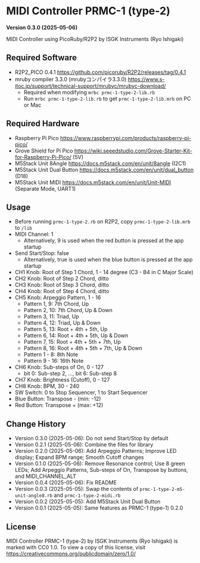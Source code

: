 MIDI Controller PRMC-1 (type-2)
===============================

**Version 0.3.0 (2025-05-06)**

MIDI Controller using PicoRuby/R2P2 by ISGK Instruments (Ryo Ishigaki)

Required Software
-----------------

- R2P2_PICO 0.4.1 https://github.com/picoruby/R2P2/releases/tag/0.4.1
- mruby compiler 3.3.0 (mrubyコンパイラ3.3.0) https://www.s-itoc.jp/support/technical-support/mrubyc/mrubyc-download/
    - Required when modifying `mrbc prmc-1-type-2-lib.rb`
    - Run `mrbc prmc-1-type-2-lib.rb` to get `prmc-1-type-2-lib.mrb` on PC or Mac

Required Hardware
-----------------

- Raspberry Pi Pico https://www.raspberrypi.com/products/raspberry-pi-pico/
- Grove Shield for Pi Pico https://wiki.seeedstudio.com/Grove-Starter-Kit-for-Raspberry-Pi-Pico/ (5V)
- M5Stack Unit 8Angle https://docs.m5stack.com/en/unit/8angle (I2C1)
- M5Stack Unit Dual Button https://docs.m5stack.com/en/unit/dual_button (D18)
- M5Stack Unit MIDI https://docs.m5stack.com/en/unit/Unit-MIDI (Separate Mode, UART1)

Usage
-----

- Before running `prmc-1-type-2.rb` on R2P2, copy `prmc-1-type-2-lib.mrb` to `/lib`
- MIDI Channel: 1
    - Alternatively, 9 is used when the red button is pressed at the app startup
- Send Start/Stop: false
    - Alternatively, true is used when the blue button is pressed at the app startup
- CH1 Knob: Root of Step 1 Chord, 1 - 14 degree (C3 - B4 in C Major Scale)
- CH2 Knob: Root of Step 2 Chord, ditto
- CH3 Knob: Root of Step 3 Chord, ditto
- CH4 Knob: Root of Step 4 Chord, ditto
- CH5 Knob: Arpeggio Pattern, 1 - 16
    - Pattern 1, 9:  7th Chord, Up
    - Pattern 2, 10: 7th Chord, Up & Down
    - Pattern 3, 11: Triad, Up
    - Pattern 4, 12: Triad, Up & Down
    - Pattern 5, 13: Root + 4th + 5th, Up
    - Pattern 6, 14: Root + 4th + 5th, Up & Down
    - Pattern 7, 15: Root + 4th + 5th + 7th, Up
    - Pattern 8, 16: Root + 4th + 5th + 7th, Up & Down
    - Pattern 1 - 8: 8th Note
    - Pattern 9 - 16: 16th Note
- CH6 Knob: Sub-steps of On, 0 - 127
    - bit 0: Sub-step 2, ..., bit 6: Sub-step 8
- CH7 Knob: Brightness (Cutoff), 0 - 127
- CH8 Knob: BPM, 30 - 240
- SW Switch: 0 to Stop Sequencer, 1 to Start Sequencer
- Blue Button: Transpose - (min: -12)
- Red Button: Transpose + (max: +12)

Change History
--------------

- Version 0.3.0 (2025-05-06): Do not send Start/Stop by default
- Version 0.2.1 (2025-05-06): Combine the files for library
- Version 0.2.0 (2025-05-06): Add Arpeggio Patterns; Improve LED display; Expand BPM range; Smooth Cutoff changes
- Version 0.1.0 (2025-05-06): Remove Resonance control; Use 8 green LEDs; Add Arpeggio Patterns, Sub-steps of On, Transpose by buttons, and MIDI_CHANNEL_ALT
- Version 0.0.4 (2025-05-06): Fix README
- Version 0.0.3 (2025-05-05): Swap the contents of `prmc-1-type-2-m5-unit-angle8.rb` and `prmc-1-type-2-midi.rb`
- Version 0.0.2 (2025-05-05): Add M5Stack Unit Dual Button
- Version 0.0.1 (2025-05-05): Same features as PRMC-1 (type-1) 0.2.0

License
-------

MIDI Controller PRMC-1 (type-2) by ISGK Instruments (Ryo Ishigaki) is marked with CC0 1.0.
To view a copy of this license, visit https://creativecommons.org/publicdomain/zero/1.0/
